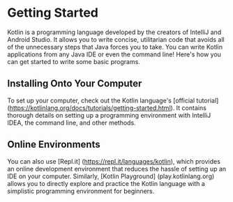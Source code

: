 # Getting Started

Kotlin is a programming language developed by the creators of IntelliJ and Android Studio.  It allows you to write concise, utilitarian code that avoids all of the unnecessary steps that Java forces you to take.  You can write Kotlin applications from any Java IDE or even the command line!  Here's how you can get started to write some basic programs.

## Installing Onto Your Computer

To set up your computer, check out the Kotlin language's [official tutorial] (https://kotlinlang.org/docs/tutorials/getting-started.html).  It contains thorough details on setting up a programming environment with IntelliJ IDEA, the command line, and other methods.

## Online Environments

You can also use [Repl.it] (https://repl.it/languages/kotlin), which provides an online development environment that reduces the hassle of setting up an IDE on your computer.  Similarly, [Kotlin Playground] (play.kotlinlang.org) allows you to directly explore and practice the Kotlin language with a simplistic programming environment for beginners.
